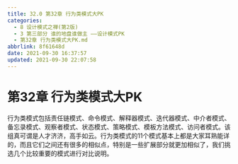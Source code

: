 ```yaml
---
title: 32.0 第32章 行为类模式大PK
categories: 
  - 8 设计模式之禅(第2版)
  - 3 第三部分 谁的地盘谁做主 ——设计模式PK
  - 第32章 行为类模式大PK.md
abbrlink: 8f61648d
date: 2021-09-30 16:37:57
updated: 2021-09-30 22:07:58
---
```

# 第32章 行为类模式大PK
行为类模式包括责任链模式、命令模式、解释器模式、迭代器模式、中介者模式、备忘录模式、观察者模式、状态模式、策略模式、模板方法模式、访问者模式。该组真可谓是人才济济，高手如云。行为类模式的11个模式基本上都是大家耳熟能详的，而且它们之间还有很多的相似点，特别是一些扩展部分就更加相似了，我们挑选几个比较重要的模式进行对比说明。
